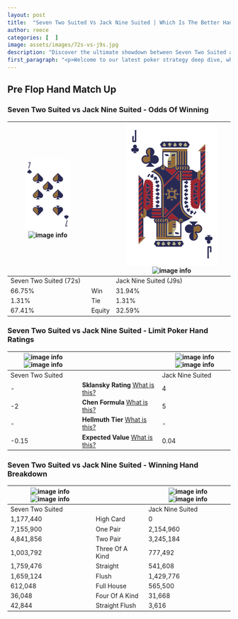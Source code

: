 ```yaml
---
layout: post
title:  "Seven Two Suited Vs Jack Nine Suited | Which Is The Better Hand In Poker? A Complete Guide"
author: reece
categories: [  ]
image: assets/images/72s-vs-j9s.jpg
description: "Discover the ultimate showdown between Seven Two Suited and Jack Nine Suited in poker! Uncover the odds, strategies, and scenarios where one hand triumphs over the other. Get ready to up your poker game with this thrilling analysis."
first_paragraph: "<p>Welcome to our latest poker strategy deep dive, where we're pitting two distinct hands against each other in a high-stakes showdown: Seven Two Suited vs Jack Nine Suited.</p><p>In the dynamic world of poker, every decision counts, and knowing which hand holds the upper hand is key to your success at the table.</p><p>In this article, we'll dissect these two hands, explore the scenarios where one dominates the other, and equip you with the knowledge to make strategic choices that can tip the odds in your favor.</p><p>Get ready to unravel the intriguing dynamics of these poker hands and elevate your game to new heights.</p>"
---
```




[comment]: # (sp0)

## Pre Flop Hand Match Up

<div class="table hand-ratings" markdown="1"> 



### Seven Two Suited vs Jack Nine Suited - Odds Of Winning


    
| ![image info](assets/images/hand1/7.png) ![image info](assets/images/hand1/2s.png) |  | ![image info](assets/images/hand2/j.png) ![image info](assets/images/hand2/9s.png) |
| -------- | -------- | -------- |
| Seven Two Suited (72s) |  | Jack Nine Suited (J9s) |
| 66.75% | Win | 31.94% |
| 1.31% | Tie | 1.31% |
| 67.41% | Equity | 32.59% |




[comment]: # (sp1)



### Seven Two Suited vs Jack Nine Suited - Limit Poker Hand Ratings


    
| ![image info](https://www.riverpairs.com/assets/images/hand1/7.png) ![image info](https://www.riverpairs.com/assets/images/hand1/2s.png) |  | ![image info](https://www.riverpairs.com/assets/images/hand2/j.png) ![image info](https://www.riverpairs.com/assets/images/hand2/9s.png) |
| -------- | -------- | -------- |
| Seven Two Suited |  | Jack Nine Suited |
| - | **Sklansky Rating** [What is this?](/sklansky-rating-explained) | 4 |
| -2 | **Chen Formula** [What is this?](/chen-formula-explained) | 5 |
| - | **Hellmuth Tier** [What is this?](/Hellmuth-tier-explained) | - |
| -0.15 | **Expected Value** [What is this?](/expected-value-explained) | 0.04 |




[comment]: # (sp2)



### Seven Two Suited vs Jack Nine Suited - Winning Hand Breakdown


    
| ![image info](https://www.riverpairs.com/assets/images/hand1/7.png) ![image info](https://www.riverpairs.com/assets/images/hand1/2s.png) |  | ![image info](https://www.riverpairs.com/assets/images/hand2/j.png) ![image info](https://www.riverpairs.com/assets/images/hand2/9s.png) |
| -------- | -------- | -------- |
| Seven Two Suited |  | Jack Nine Suited |
| 1,177,440 | High Card | 0 |
| 7,155,900 | One Pair | 2,154,960 |
| 4,841,856 | Two Pair | 3,245,184 |
| 1,003,792 | Three Of A Kind | 777,492 |
| 1,759,476 | Straight | 541,608 |
| 1,659,124 | Flush | 1,429,776 |
| 612,048 | Full House | 565,500 |
| 36,048 | Four Of A Kind | 31,668 |
| 42,844 | Straight Flush | 3,616 |




[comment]: # (sp3)



</div>

[comment]: # (sp4)



[comment]: # (sp5)

